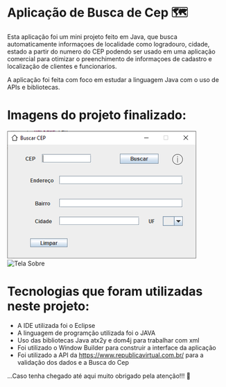 # Aplicação de Busca de Cep 🗺
Esta aplicação foi um mini projeto feito em Java, que busca automaticamente informaçoes de localidade como logradouro, cidade, estado a partir do numero do CEP podendo ser usado em uma aplicação comercial para otimizar o preenchimento de informaçoes de cadastro e localização de clientes e funcionarios.

A aplicação foi feita com foco em estudar a linguagem Java com o uso de APIs e bibliotecas.

# Imagens do projeto finalizado:
![Tela Principal](buscar_cep/src/img/cep_java1.png)
<img src="https://prnt.sc/ItbpyRiGsQiP" alt="Tela Sobre"/>


# Tecnologias que foram utilizadas neste projeto:
- A IDE utilizada foi o Eclipse
- A linguagem de programção utilizada foi o JAVA
- Uso das bibliotecas Java atx2y e dom4j para trabalhar com xml
- Foi utilizado o Window Builder para construir a interface da aplicação
- Foi utilizado a API da https://www.republicavirtual.com.br/ para a validação dos dados e a Busca do Cep

...Caso tenha chegado até aqui muito obrigado pela atenção!!! 🙂
